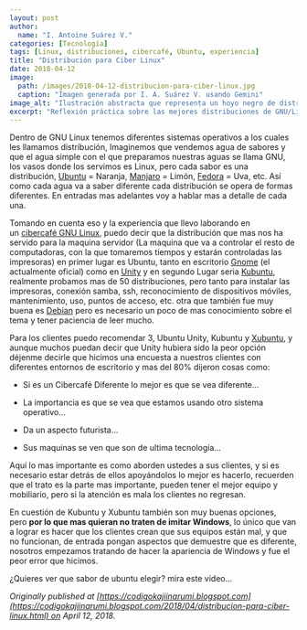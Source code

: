 ```yaml
---
layout: post
author:
  name: "I. Antoine Suárez V."
categories: [Tecnología]
tags: [Linux, distribuciones, cibercafé, Ubuntu, experiencia]
title: "Distribución para Ciber Linux"
date: 2018-04-12
image:
  path: /images/2018-04-12-distribucion-para-ciber-linux.jpg
  caption: "Imagen generada por I. A. Suárez V. usando Gemini"
image_alt: "Ilustración abstracta que representa un hoyo negro de distribuciones de Linux"
excerpt: "Reflexión práctica sobre las mejores distribuciones de GNU/Linux para montar un cibercafé, tanto en equipos cliente como en el servidor, desde la experiencia directa en campo."
---
```



Dentro de GNU Linux tenemos diferentes sistemas operativos a los cuales les llamamos distribución, Imaginemos que vendemos agua de sabores y que el agua simple con el que preparamos nuestras aguas se llama GNU, los vasos donde los servimos es Linux, pero cada sabor es una distribución, [Ubuntu](https://draft.blogger.com/) = Naranja, [Manjaro](https://draft.blogger.com/) = Limón, [Fedora](https://draft.blogger.com/) = Uva, etc. Así como cada agua va a saber diferente cada distribución se opera de formas diferentes. En entradas mas adelantes voy a hablar mas a detalle de cada una.

Tomando en cuenta eso y la experiencia que llevo laborando en un [cibercafé GNU Linux](https://draft.blogger.com/), puedo decir que la distribución que mas nos ha servido para la maquina servidor (La maquina que va a controlar el resto de computadoras, con la que tomaremos tiempos y estarán controladas las impresoras) en primer lugar es Ubuntu, tanto en escritorio [Gnome](https://draft.blogger.com/) (el actualmente oficial) como en [Unity](https://draft.blogger.com/) y en segundo Lugar seria [Kubuntu](https://draft.blogger.com/), realmente probamos mas de 50 distribuciones, pero tanto para instalar las impresoras, conexión samba, ssh, reconocimiento de dispositivos móviles, mantenimiento, uso, puntos de acceso, etc. otra que también fue muy buena es [Debian](https://draft.blogger.com/) pero es necesario un poco de mas conocimiento sobre el tema y tener paciencia de leer mucho.

Para los clientes puedo recomendar 3, Ubuntu Unity, Kubuntu y [Xubuntu](https://draft.blogger.com/), y aunque muchos puedan decir que Unity hubiera sido la peor opción déjenme decirle que hicimos una encuesta a nuestros clientes con diferentes entornos de escritorio y mas del 80% dijeron cosas como:

- Si es un Cibercafé Diferente lo mejor es que se vea diferente…
    
- La importancia es que se vea que estamos usando otro sistema operativo…
    
- Da un aspecto futurista…
    
- Sus maquinas se ven que son de ultima tecnología…
    

Aquí lo mas importante es como aborden ustedes a sus clientes, y si es necesario estar detrás de ellos apoyándolos lo mejor es hacerlo, recuerden que el trato es la parte mas importante, pueden tener el mejor equipo y mobiliario, pero si la atención es mala los clientes no regresan.

En cuestión de Kubuntu y Xubuntu también son muy buenas opciones, pero **por lo que mas quieran no traten de imitar Windows**, lo único que van a lograr es hacer que los clientes crean que sus equipos están mal, y que no funcionan, de entrada pongan aspectos que demuestre que es diferente, nosotros empezamos tratando de hacer la apariencia de Windows y fue el peor error que hicimos.

¿Quieres ver que sabor de ubuntu elegir? mira este video…

_Originally published at [https://codigokajiinarumi.blogspot.com](https://codigokajiinarumi.blogspot.com/2018/04/distribucion-para-ciber-linux.html) on April 12, 2018._
